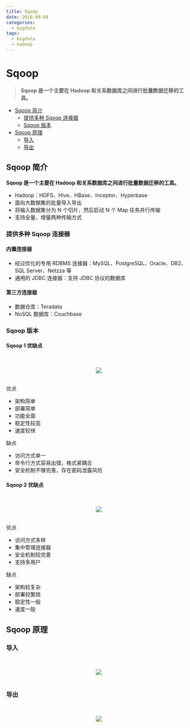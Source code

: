 ```yaml
---
title: Sqoop
date: 2018-09-04
categories:
  - bigdata
tags:
  - bigdata
  - hadoop
---
```


# Sqoop

> **Sqoop 是一个主要在 Hadoop 和关系数据库之间进行批量数据迁移的工具。**

<!-- TOC depthFrom:2 depthTo:3 -->

- [Sqoop 简介](#sqoop-简介)
    - [提供多种 Sqoop 连接器](#提供多种-sqoop-连接器)
    - [Sqoop 版本](#sqoop-版本)
- [Sqoop 原理](#sqoop-原理)
    - [导入](#导入)
    - [导出](#导出)

<!-- /TOC -->

## Sqoop 简介

**Sqoop 是一个主要在 Hadoop 和关系数据库之间进行批量数据迁移的工具。**

- Hadoop：HDFS、Hive、HBase、Inceptor、Hyperbase
- 面向大数据集的批量导入导出
- 将输入数据集分为 N 个切片，然后启动 N 个 Map 任务并行传输
- 支持全量、增量两种传输方式

### 提供多种 Sqoop 连接器

#### 内置连接器

- 经过优化的专用 RDBMS 连接器：MySQL、PostgreSQL、Oracle、DB2、SQL Server、Netzza 等
- 通用的 JDBC 连接器：支持 JDBC 协议的数据库

#### 第三方连接器

- 数据仓库：Teradata
- NoSQL 数据库：Couchbase

### Sqoop 版本

#### Sqoop 1 优缺点

<br><div align="center"><img src="https://raw.githubusercontent.com/dunwu/images/master/images/bigdata/Sqoop/sqoop-architecture.png"/></div><br>

优点

- 架构简单
- 部署简单
- 功能全面
- 稳定性较高
- 速度较快

缺点

- 访问方式单一
- 命令行方式容易出错，格式紧耦合
- 安全机制不够完善，存在密码泄露风险

#### Sqoop 2 优缺点

<br><div align="center"><img src="https://raw.githubusercontent.com/dunwu/images/master/images/bigdata/Sqoop/sqoop-v2-architecture.png"/></div><br>

优点

- 访问方式多样
- 集中管理连接器
- 安全机制较完善
- 支持多用户

缺点

- 架构较复杂
- 部署较繁琐
- 稳定性一般
- 速度一般

## Sqoop 原理

### 导入

<br><div align="center"><img src="https://raw.githubusercontent.com/dunwu/images/master/images/bigdata/Sqoop/sqoop-import.png"/></div><br>

### 导出

<br><div align="center"><img src="https://raw.githubusercontent.com/dunwu/images/master/images/bigdata/Sqoop/sqoop-export.png"/></div><br>
